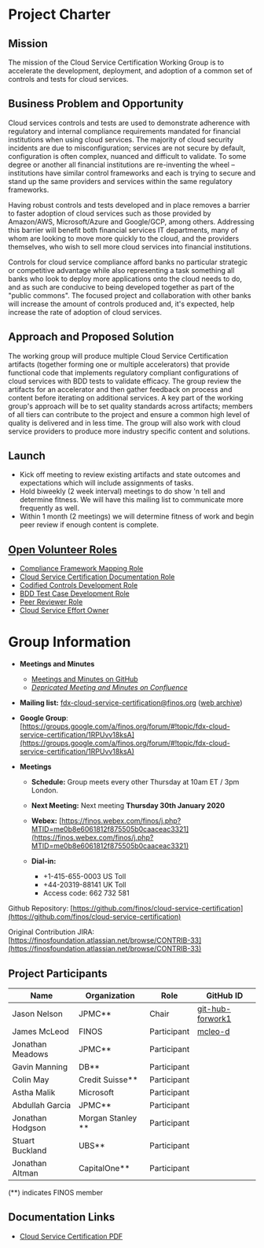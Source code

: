 # Project Charter
## Mission
The mission of the Cloud Service Certification Working Group is to accelerate the development, deployment, and adoption of a common set of controls and tests for cloud services.

## Business Problem and Opportunity
Cloud services controls and tests are used to demonstrate adherence with regulatory and internal compliance requirements mandated for financial institutions when using cloud services. The majority of cloud security incidents are due to misconfiguration; services are not secure by default, configuration is often complex, nuanced and difficult to validate. To some degree or another all financial institutions are re-inventing the wheel – institutions have similar control frameworks and each is trying to secure and stand up the same providers and services within the same regulatory frameworks.

Having robust controls and tests developed and in place removes a barrier to faster adoption of cloud services such as those provided by Amazon/AWS, Microsoft/Azure and Google/GCP, among others. Addressing this barrier will benefit both financial services IT departments, many of whom are looking to move more quickly to the cloud, and the providers themselves, who wish to sell more cloud services into financial institutions. 

Controls for cloud service compliance afford banks no particular strategic or competitive advantage while also representing a task something all banks who look to deploy more applications onto the cloud needs to do, and as such are conducive to being developed together as part of the "public commons". The focused project and collaboration with other banks will increase the amount of controls produced and, it's expected, help increase the rate of adoption of cloud services.

## Approach and Proposed Solution
The working group will produce multiple Cloud Service Certification artifacts (together forming one or multiple accelerators) that provide functional code that implements regulatory compliant configurations of cloud services with BDD tests to validate efficacy.  The group review the artifacts for an accelerator and then gather feedback on process and content before iterating on additional services. A key part of the working group's approach will be to set quality standards across artifacts; members of all tiers can contribute to the project and ensure a common high level of quality is delivered and in less time. The group will also work with cloud service providers to produce more industry specific content and solutions. 

## Launch
* Kick off meeting to review existing artifacts and state outcomes and expectations which will include assignments of tasks.
* Hold biweekly (2 week interval) meetings to do show 'n tell and determine fitness.  We will have this mailing list to communicate more frequently as well.
* Within 1 month (2 meetings) we will determine fitness of work and begin peer review if enough content is complete.

## [Open Volunteer Roles](open-volunteer-roles.md)
* [Compliance Framework Mapping Role](open-roles/compliance-framework-mapping-role.md)
* [Cloud Service Certification Documentation Role](open-roles/cloud-service-certification-documentation-role.md)
* [Codified Controls Development Role](open-roles/codified-controls-development-role.md)
* [BDD Test Case Development Role](open-roles/bdd-test-case-development-role.md)
* [Peer Reviewer Role](open-roles/peer-reviewer-role.md)
* [Cloud Service Effort Owner](open-roles/cloud-service-effort-owner.md)

# Group Information
* **Meetings and Minutes**
  * [Meetings and Minutes on GitHub](https://github.com/finos/cloud-service-certification/issues?q=label%3Ameeting+)
  * [*Depricated Meeting and Minutes on Confluence*](https://finosfoundation.atlassian.net/wiki/spaces/FDX/pages/917962769/Minutes)
* **Mailing list:** [fdx-cloud-service-certification@finos.org](mailto:fdx-cloud-service-certification@finos.org) ([web archive](https://groups.google.com/a/finos.org/forum/#!forum/fdx-cloud-service-certification))
* **Google Group**: [https://groups.google.com/a/finos.org/forum/#!topic/fdx-cloud-service-certification/1RPUvv18ksA](https://groups.google.com/a/finos.org/forum/#!topic/fdx-cloud-service-certification/1RPUvv18ksA)

* **Meetings**

  * **Schedule:** Group meets every other Thursday at 10am ET / 3pm London.

  * **Next Meeting:** Next meeting **Thursday 30th January 2020**

  * **Webex:** [https://finos.webex.com/finos/j.php?MTID=me0b8e6061812f875505b0caaceac3321](https://finos.webex.com/finos/j.php?MTID=me0b8e6061812f875505b0caaceac3321)
  * **Dial-in:** 

    * +1-415-655-0003 US Toll
    * +44-20319-88141 UK Toll
    * Access code: 662 732 581

Github Repository: [https://github.com/finos/cloud-service-certification](https://github.com/finos/cloud-service-certification)

Original Contribution JIRA: [https://finosfoundation.atlassian.net/browse/CONTRIB-33](https://finosfoundation.atlassian.net/browse/CONTRIB-33)

## Project Participants
| Name             | Organization      | Role         | GitHub ID        |
| ---------------- | ----------------- | ------------ | ---------------- |
| Jason Nelson     | JPMC**            | Chair        | [git-hub-forwork1](https://github.com/git-hub-forwork1) |
| James McLeod     | FINOS             | Participant  | [mcleo-d](https://github.com/mcleo-d) |
| Jonathan Meadows | JPMC**            | Participant  |                  |	
| Gavin Manning    | DB**              | Participant  |                  |
| Colin May        | Credit Suisse**   | Participant  |                  |
| Astha Malik      | Microsoft         | Participant  |                  |
| Abdullah Garcia  | JPMC**            | Participant  |                  |
| Jonathan Hodgson | Morgan Stanley ** | Participant  |                  |
| Stuart Buckland  | UBS**             | Participant  |                  |
| Jonathan Altman  | CapitalOne**      | Participant  |                  |

(**) indicates FINOS member

## Documentation Links
* [Cloud Service Certification PDF](https://finosfoundation.atlassian.net/wiki/download/attachments/904626436/2019.2.19%20-%20FINOS%20Cloud%20Certification%20contribution%20by%20JPMC.pdf?version=1&modificationDate=1560439158668&cacheVersion=1&api=v2)